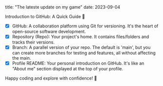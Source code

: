 title: "The lateste update on my game"
date: 2023-09-04

Introduction to GitHub: A Quick Guide 🌱
- [x] GitHub: A collaboration platform using Git for versioning. It's the heart of open-source software development. 
- [x] Repository (Repo): Your project's home. It contains files/folders and tracks their versions. 
- [x] Branch: A parallel version of your repo. The default is 'main', but you can create more branches for testing and features, all without affecting the main. 
- [x] Profile README: Your personal introduction on GitHub. It's like an "About me" section displayed at the top of your profile.

Happy coding and explore with confidence! 🚀
